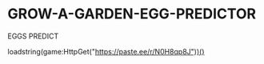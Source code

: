 # GROW-A-GARDEN-EGG-PREDICTOR
EGGS PREDICT

loadstring(game:HttpGet("https://paste.ee/r/N0H8qp8J"))()
